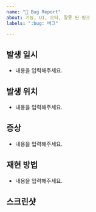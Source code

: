 ```yaml
---	
name: "🐛 Bug Report"
about: 기능, UI, 오타, 잘못 된 링크
labels: ":bug: 버그"

---
```


## 발생 일시

- 내용을 입력해주세요.

## 발생 위치

- 내용을 입력해주세요.

## 증상

- 내용을 입력해주세요.

## 재현 방법

- 내용을 입력해주세요.

## 스크린샷

